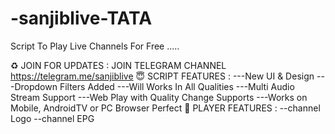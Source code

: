 # -sanjiblive-TATA
Script To Play Live Channels For Free .....

♻️ JOIN FOR UPDATES :
JOIN TELEGRAM CHANNEL
<br>
https://telegram.me/sanjiblive
😇 SCRIPT FEATURES :
---New UI & Design
---Dropdown Filters Added
---Will Works In All Qualities
---Multi Audio Stream Support
---Web Play with Quality Change Supports
---Works on Mobile, AndroidTV or PC Browser Perfect
💖 PLAYER FEATURES :
--channel Logo
--channel EPG
